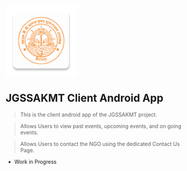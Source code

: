 <img src = "https://github.com/stubh505/JGSSAKMTAdminAndroidApp/blob/master/app/src/main/res/mipmap-xxxhdpi/ic_launcher.png">

# JGSSAKMT Client Android App

> This is the client android app of the JGSSAKMT project.

> Allows Users to view past events, upcoming events, and on going events. 

> Allows Users to contact the NGO using the dedicated Contact Us Page.

- Work in Progress
